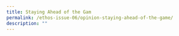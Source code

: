 ```yaml
---
title: Staying Ahead of the Gam
permalink: /ethos-issue-06/opinion-staying-ahead-of-the-game/
description: ""
---
```

